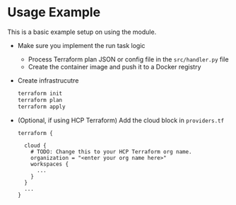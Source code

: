 # Usage Example

This is a basic example setup on using the module.

* Make sure you implement the run task logic

  * Process Terraform plan JSON or config file in the `src/handler.py` file
  * Create the container image and push it to a Docker registry


* Create infrastrucutre

  ```bash
  terraform init
  terraform plan
  terraform apply
  ```

* (Optional, if using HCP Terraform) Add the cloud block in `providers.tf`

  ```hcl
  terraform {

    cloud {
      # TODO: Change this to your HCP Terraform org name.
      organization = "<enter your org name here>"
      workspaces {
        ...
      }
    }
    ...
  }
  ```
